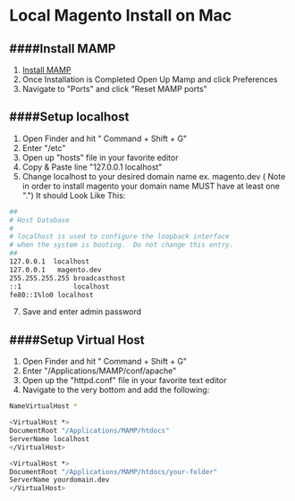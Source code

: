 Local Magento Install on Mac
=====================

####Install MAMP
------------------------------------------
1. [Install MAMP](http://www.mamp.info/downloads/releases/MAMP_PRO.zip)
2. Once Installation is Completed Open Up Mamp and click Preferences
3. Navigate to "Ports" and click "Reset MAMP ports"


####Setup localhost
------------------------------------------
1. Open Finder and hit " Command + Shift + G"
2. Enter "/etc"
3. Open up "hosts" file in your favorite editor
4. Copy & Paste line "127.0.0.1  localhost"
5. Change localhost to your desired domain name ex. magento.dev ( Note in order to install magento your domain name MUST have at least one ".") It should Look Like This:

```bash
##
# Host Database
#
# localhost is used to configure the loopback interface
# when the system is booting.  Do not change this entry.
##
127.0.0.1  localhost
127.0.0.1	magento.dev
255.255.255.255	broadcasthost
::1             localhost 
fe80::1%lo0	localhost
```

7. Save and enter admin password

####Setup Virtual Host
------------------------------------------
1. Open Finder and hit " Command + Shift + G"
2. Enter "/Applications/MAMP/conf/apache"
3. Open up the "httpd.conf" file in your favorite text editor
4. Navigate to the very bottom and add the following:

```bash
NameVirtualHost *

<VirtualHost *>
DocumentRoot "/Applications/MAMP/htdocs"
ServerName localhost
</VirtualHost>

<VirtualHost *>
DocumentRoot "/Applications/MAMP/htdocs/your-folder"
ServerName yourdomain.dev
</VirtualHost>
```

